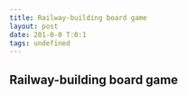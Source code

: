 ```yaml
---
title: Railway-building board game
layout: post
date: 201-0-0 T:0:1
tags: undefined
---
```

## Railway-building board game

